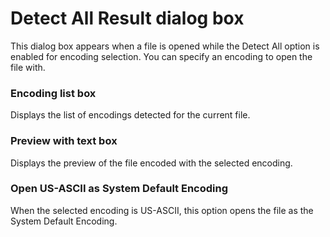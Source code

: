 # Detect All Result dialog box

This dialog box appears when a file is opened while the Detect All option is enabled for encoding selection. You can specify an encoding to open the file with.

### Encoding list box

Displays the list of encodings detected for the current file.

### Preview with text box

Displays the preview of the file encoded with the selected encoding.

### Open US-ASCII as System Default Encoding

When the selected encoding is US-ASCII, this option opens the file as the System Default Encoding.

